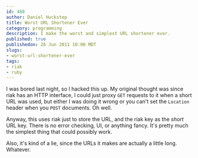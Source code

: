 ```yaml
--- 
id: 488
author: Daniel Huckstep
title: Worst URL Shortener Ever
category: programming
description: I make the worst and simplest URL shortener ever.
published: true
publishedon: 26 Jun 2011 10:00 MDT
slugs: 
- worst-url-shortener-ever
tags: 
- riak
- ruby
---
```

I was bored last night, so I hacked this up. My original thought was
since riak has an HTTP interface, I could just proxy `GET` requests to
it when a short URL was used, but either I was doing it wrong or you
can't set the `Location` header when you `POST` documents. Oh well.

Anyway, this uses riak just to store the URL, and the riak key as the
*short* URL key. There is no error checking, UI, or anything fancy. It's
pretty much the simplest thing that could possibly work.

<script src="https://gist.github.com/1047235.js?file=shrt.rb"></script>

Also, it's kind of a lie, since the URLs it makes are actually a little
long. Whatever.
